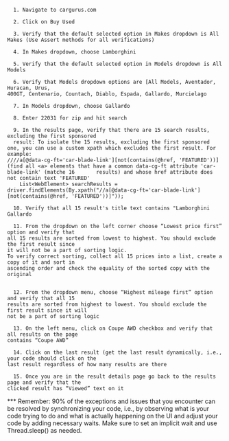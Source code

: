       1. Navigate to cargurus.com
     
      2. Click on Buy Used
      
      3. Verify that the default selected option in Makes dropdown is All Makes (Use Assert methods for all verifications)
      
      4. In Makes dropdown, choose Lamborghini
      
      5. Verify that the default selected option in Models dropdown is All Models
      
      6. Verify that Models dropdown options are [All Models, Aventador, Huracan, Urus,
    400GT, Centenario, Countach, Diablo, Espada, Gallardo, Murcielago
      
      7. In Models dropdown, choose Gallardo
      
      8. Enter 22031 for zip and hit search
      
      9. In the results page, verify that there are 15 search results, excluding the first sponsored
      result: To isolate the 15 results, excluding the first sponsored one, you can use a custom xpath which excludes the first result. For example:
    ////a[@data-cg-ft='car-blade-link'][not(contains(@href, 'FEATURED'))] (find all <a> elements that have a common data-cg-ft attribute 'car-blade-link' (matche 16       results) and whose href attribute does not contain text 'FEATURED'
        List<WebElement> searchResults = driver.findElements(By.xpath("//a[@data-cg-ft='car-blade-link'][not(contains(@href, 'FEATURED'))]"));
       
      10. Verify that all 15 result's title text contains "Lamborghini Gallardo
       
      11. From the dropdown on the left corner choose “Lowest price first” option and verify that
    all 15 results are sorted from lowest to highest. You should exclude the first result since
    it will not be a part of sorting logic.
    To verify correct sorting, collect all 15 prices into a list, create a copy of it and sort in
    ascending order and check the equality of the sorted copy with the original

      
      12. From the dropdown menu, choose “Highest mileage first” option and verify that all 15
    results are sorted from highest to lowest. You should exclude the first result since it will
    not be a part of sorting logic

      13. On the left menu, click on Coupe AWD checkbox and verify that all results on the page
    contains “Coupe AWD”

      14. Click on the last result (get the last result dynamically, i.e., your code should click on the
    last result regardless of how many results are there
       
      15. Once you are in the result details page go back to the results page and verify that the
    clicked result has “Viewed” text on it
       


   *** Remember: 90% of the exceptions and issues that you encounter can be resolved by
       synchronizing your code, i.e., by observing what is your code trying to do and what is
       actually happening on the UI and adjust your code by adding necessary waits. Make sure
       to set an implicit wait and use Thread.sleep() as needed.

  
